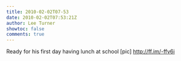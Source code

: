 ```yaml
---
title: 2010-02-02T07-53
date: 2010-02-02T07:53:21Z
author: Lee Turner
showtoc: false
comments: true
---
```


Ready for his first day having lunch at school [pic] http://ff.im/-ffv6i

